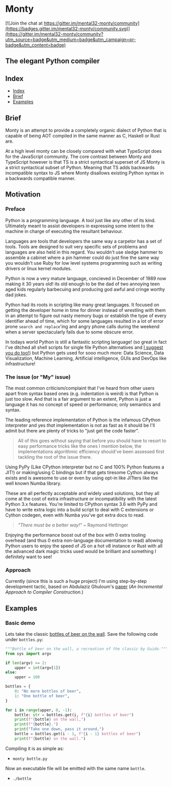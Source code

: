 # Monty

[![Join the chat at https://gitter.im/mental32-monty/community](https://badges.gitter.im/mental32-monty/community.svg)](https://gitter.im/mental32-monty/community?utm_source=badge&utm_medium=badge&utm_campaign=pr-badge&utm_content=badge)

## The elegant Python compiler

## Index

 - [Index](#Index)
 - [Brief](#Brief)
 - [Examples](#Examples)

## Brief

Monty is an attempt to provide a completely organic dialect of Python that is
capable of being AOT compiled in the same manner as C, Haskell or Rust are.

At a high level monty can be closely compared with what TypeScript does for the
JavaScript community. The core contrast between Monty and TypeScript however is
that TS is a strict syntactical superset of JS Monty is a strict syntactical
subset of Python. Meaning that TS adds backwards incompatible syntax to JS
where Monty disallows existing Python syntax in a backwards compatible manner.

## Motivation

### Preface

Python is a programming language. A tool just like any other of its kind.
Ultimately meant to assist developers in expressing some intent to the machine
in charge of executing the resultant behaviour.

Languages are tools that developers the same way a carpetor has a set of tools.
Tools are designed to suit very specific sets of problems and languages are
also held in this regard. You wouldn't use sledge hammer to assemble a cabinet
where a pin hammer could do just fine the same way you wouldn't use Ruby for
low level systems programming such as writing drivers or linux kernel modules.

Python is now a very mature language, concieved in December of 1989 now making
it 30 years old! its old enough to be the dad of two annoying teen aged kids
regularly barbecuing and producing god awful and cringe worthy dad jokes.

Python had its roots in scripting like many great languages. It focused on
getting the developer home in time for dinner instead of wrestling with them
in an attempt to figure out nasty memory bugs or establish the type of every
identifier ahead of time, which for some languages resulted in a lot of error
prone `search and replace`'ing and angry phone calls during the weekend when
a server spectacularly fails due to some obscure error.

In todays world Python is still a fantastic scripting language! (so great in
fact I've ditched all shell scripts for single file Python alternatives and
[I suggest you do too!](https://www.youtube.com/watch?v=6OY1xFYJVxQ)) but
Python gets used for sooo much more: Data Science, Data Visualization,
Machine Learning, Artificial intelligence, GUIs and DevOps like infrastructure!

### The issue (or "My" issue)

The most common criticism/complaint that I've heard from other users apart from
syntax based ones (e.g. indentation is weird) is that Python is just too slow.
And that is a fair argument to an extent, Python is just a language it has no
concept of speed or performance; only semantics and syntax.

The leading reference implementation of Python is the infamous CPython
interpreter and yes *that* implementation is not as fast as it should be I'll
admit but there are plenty of tricks to "just get the code faster".

> All of this goes without saying that before you should have to resort to easy
> performance tricks like the ones I mention below, the implementations
> algorithmic efficiency should've been assessed first tackling the root of the
> issue there.

Using PyPy (Like CPython interpreter but no C and 100% Python features a JIT!)
or making/using C bindings but if that gets tiresome Cython always exists and
is awesome to use or even by using opt-in like JITters like the well known Numba
library.

These are all perfectly acceptable and widely used solutions, but they all come
at the cost of extra infrastructure or incompatibility with the latest
Python 3.x features. You're limited to CPython syntax 3.6 with PyPy and have to
write extra logic into a build script to deal with C extensions or Cython
codegen, even with Numba you've got extra docs to read.

> *"There must be a better way!"* ~ Raymond Hettinger

Enjoying the performance boost out of the box with 0 extra tooling overhead
(and thus 0 extra non-language documentation to read) allowing Python users
to enjoy the speed of JS on a hot v8 instance or Rust with all the advanced
dark magic tricks used would be brilliant and something I definitely want to
see!

### Approach

Currently (since this is such a huge project) I'm using step-by-step
development tactic, based on Abdulaziz Ghuloum's
[paper](https://github.com/namin/inc/blob/master/docs/paper.pdf?raw=true)
(*An Incremental Approach to Compiler Construction*.)

## Examples

### Basic demo

Lets take the classic [bottles of beer on the wall](https://github.com/python/cpython/blob/master/Tools/demo/beer.py).
Save the following code under `bottles.py`:

```py
"""Bottle of beer on the wall, a recreation of the classic by Guido."""
from sys import argv

if len(argv) >= 2:
    upper = int(argv[1])
else:
    upper = 100

bottles = {
    0: "No more bottles of beer",
    1: "One bottle of beer",
}

for i in range(upper, 0, -1):
    bottle: str = bottles.get(i, f"{i} bottles of beer")
    print(f"{bottle} on the wall,")
    print(f"{bottle}.")
    print("Take one down, pass it around,")
    bottle = bottles.get(i - 1, f"{i - 1} bottles of beer")
    print(f"{bottle} on the wall.")
```

Compiling it is as simple as:

 - `monty bottle.py`

Now an executable file will be emitted with the same name `bottle`.

 - `./bottle`
